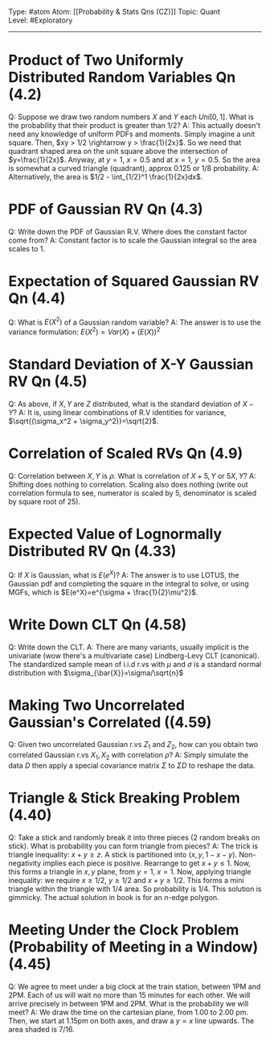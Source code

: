 Type: #atom
Atom: [[Probability & Stats Qns (CZ)]]
Topic: Quant  
Level: #Exploratory 

----
# Product of Two Uniformly Distributed Random Variables Qn (4.2)

Q: Suppose we draw two random numbers $X$ and $Y$ each $Uni[0,1]$. What is the probability that their product is greater than $1/2$?
A: This actually doesn't need any knowledge of uniform PDFs and moments. Simply imagine a unit square. Then, $xy > 1/2 \rightarrow y > \frac{1}{2x}$. So we need that quadrant shaped area on the unit square above the intersection of   $y=\frac{1}{2x}$. Anyway, at $y=1$, $x=0.5$ and at $x=1$, $y=0.5$. So the area is somewhat a curved triangle (quadrant), approx 0.125 or 1/8 probability.
A: Alternatively, the area is $1/2 - \int_{1/2}^1 \frac{1}{2x}dx$.

# PDF of Gaussian RV Qn (4.3)

Q: Write down the PDF of Gaussian R.V. Where does the constant factor come from?
A: Constant factor is to scale the Gaussian integral so the area scales to 1.

# Expectation of Squared Gaussian RV Qn (4.4)

Q: What is $E(X^2)$ of a Gaussian random variable?
A: The answer is to use the variance formulation: $E(X^2)=Var(X)+(E(X))^2$

# Standard Deviation of X-Y Gaussian RV Qn (4.5)

Q: As above, if $X,Y$ are $Z$ distributed, what is the standard deviation of $X-Y$?
A: It is, using linear combinations of R.V identities for variance, $\sqrt{(\sigma_x^2 + \sigma_y^2)}=\sqrt{2}$.

# Correlation of Scaled RVs Qn (4.9)

Q: Correlation between $X,Y$ is $\rho$. What is correlation of $X+5,Y$ or $5X,Y$?
A: Shifting does nothing to correlation. Scaling also does nothing (write out correlation formula to see, numerator is scaled by 5, denominator is scaled by square root of 25).

# Expected Value of Lognormally Distributed RV Qn  (4.33)

Q: If $X$ is Gaussian, what is $E(e^X)$?
A: The answer is to use LOTUS, the Gaussian pdf and completing the square in the integral to solve, or using MGFs, which is $E(e^X)=e^{\sigma + \frac{1}{2}\mu^2}$.

# Write Down CLT Qn (4.58)

Q: Write down the CLT.
A: There are many variants, usually implicit is the univariate (wow there's a multivariate case) Lindberg-Levy CLT (canonical). The standardized sample mean of i.i.d r.vs with $\mu$ and $\sigma$ is a standard normal distribution with $\sigma_{\bar{X}}=\sigma/\sqrt{n}$

# Making Two Uncorrelated Gaussian's Correlated ((4.59)

Q: Given two uncorrelated Gaussian r.vs $Z_1$ and $Z_2$, how can you obtain two correlated Gaussian r.vs $X_1, X_2$ with correlation $\rho$?
A: Simply simulate the data $D$ then apply a special covariance matrix $\Sigma$ to $\Sigma D$ to reshape the data.

# Triangle & Stick Breaking Problem (4.40)

Q: Take a stick and randomly break it into three pieces (2 random breaks on stick). What is probability you can form triangle from pieces?
A: The trick is triangle inequality: $x+y \geq z$. A stick is partitioned into $(x,y,1-x-y)$. Non-negativity implies each piece is positive. Rearrange to get $x+y \leq 1$. Now, this forms a triangle in $x,y$ plane, from $y=1$, $x=1$. Now, applying triangle inequality: we require $x\geq 1/2$, $y \geq 1/2$ and $x+y \geq 1/2$. This forms a mini triangle within the triangle with $1/4$ area. So probability is $1/4$. This solution is gimmicky. The actual solution in book is for an $n$-edge polygon.

# Meeting Under the Clock Problem (Probability of Meeting in a Window) (4.45)

Q: We agree to meet under a big clock at the train station, between 1PM and 2PM. Each of us will wait no more than 15 minutes for each other. We will arrive precisely in between 1PM and 2PM. What is the probability we will meet?
A: We draw the time on the cartesian plane, from 1.00 to 2.00 pm. Then, we start at 1.15pm on both axes, and draw a $y=x$ line upwards. The area shaded is 7/16.